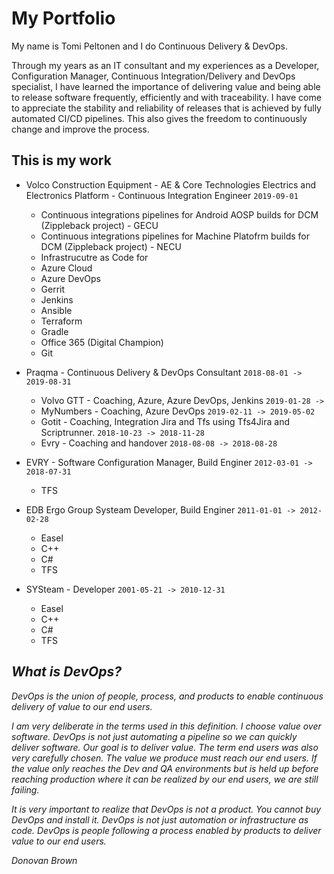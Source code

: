 # My Portfolio

My name is Tomi Peltonen and I do Continuous Delivery & DevOps.

Through my years as an IT consultant and my experiences as a Developer, Configuration Manager, Continuous Integration/Delivery and DevOps specialist, I have learned the importance of delivering value and being able to release software frequently, efficiently and with traceability. I have come to appreciate the stability and reliability of releases that is achieved by fully automated CI/CD pipelines. This also gives the freedom to continuously change and improve the process.

## This is my work

- Volco Construction Equipment - AE & Core Technologies Electrics and Electronics Platform - Continuous Integration Engineer `2019-09-01`
  - Continuous integrations pipelines for Android AOSP builds for DCM (Zippleback project) - GECU  
  - Continuous integrations pipelines for Machine Platofrm builds for DCM (Zippleback project) - NECU
  - Infrastrucutre as Code for 
  - Azure Cloud
  - Azure DevOps
  - Gerrit
  - Jenkins
  - Ansible
  - Terraform
  - Gradle
  - Office 365 (Digital Champion)
  - Git

- Praqma - Continuous Delivery & DevOps Consultant `2018-08-01 -> 2019-08-31`
  - Volvo GTT - Coaching, Azure,  Azure DevOps, Jenkins `2019-01-28 ->`
  - MyNumbers - Coaching, Azure DevOps `2019-02-11 -> 2019-05-02`
  - Gotit - Coaching, Integration Jira and Tfs using Tfs4Jira and Scriptrunner. `2018-10-23 -> 2018-11-28`
  - Evry - Coaching and handover `2018-08-08 -> 2018-08-28`

- EVRY - Software Configuration Manager, Build Enginer `2012-03-01 -> 2018-07-31`
  - TFS

- EDB Ergo Group Systeam Developer, Build Enginer `2011-01-01 -> 2012-02-28`
  - Easel
  - C++
  - C#
  - TFS

- SYSteam - Developer `2001-05-21 -> 2010-12-31`
  - Easel
  - C++
  - C#
  - TFS

## _What is DevOps?_

_DevOps is the union of people, process, and products to enable continuous delivery of value to our end users._

_I am very deliberate in the terms used in this definition. I choose value over software.  DevOps is not just automating a pipeline so we can quickly deliver software. Our goal is to deliver value.  The term end users was also very carefully chosen.  The value we produce must reach our end users.  If the value only reaches the Dev and QA environments but is held up before reaching production where it can be realized by our end users, we are still failing._

_It is very important to realize that DevOps is not a product.  You cannot buy DevOps and install it.  DevOps is not just automation or infrastructure as code.  DevOps is people following a process enabled by products to deliver value to our end users._


_Donovan Brown_

